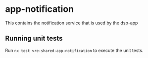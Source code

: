 # app-notification

This contains the notification service that is used by the dsp-app

## Running unit tests

Run `nx test vre-shared-app-notification` to execute the unit tests.
